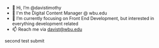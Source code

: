 - 👋 Hi, I’m @davistimothy
- 🏫 I'm the Digital Content Manager @ wbu.edu
- 🌱 I’m currently focusing on Front End Development, but interested in everything development related
- 📫 Reach me via davist@wbu.edu

second test submit
<!---
davistimothy/davistimothy is a ✨ special ✨ repository because its `README.md` (this file) appears on your GitHub profile.
You can click the Preview link to take a look at your changes.
--->
